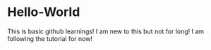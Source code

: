 # Hello-World
This is basic github learnings!
I am new to this but not for long! I am following the tutorial for now!
